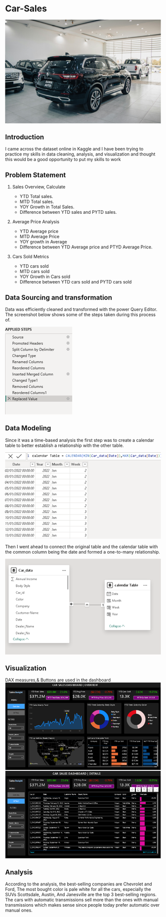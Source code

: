 # Car-Sales
![](yard.jpg)
## Introduction 
I came across the dataset online in Kaggle and I have been trying to practice my skills in data cleaning, analysis, and visualization and thought this would be a good opportunity to put my skills to work
## Problem Statement


1. Sales Overview, Calculate 
    - YTD Total sales.
    - MTD Total sales. 
    - YOY Growth in Total Sales.
    - Difference between YTD sales and PYTD sales.

2.  Average Price Analysis
    - YTD Average price 
    - MTD Average Price
    - YOY growth in Average
    - Difference between YTD Average price and PTYD Average Price.
  
3. Cars Sold Metrics 
    - YTD cars sold
    - MTD cars sold 
    - YOY Growth in Cars sold 
    - Difference between YTD cars sold and PYTD cars sold

## Data Sourcing and transformation
Data was efficiently cleaned and transformed with the power Query Editor. The screenshot below shows some of the steps taken during this process of.

![](Steps_applied.png)

## Data Modeling 
Since it was a time-based analysis the first step was to create a calendar table to better establish a relationship with the other table.

![](calendar_table.png)

Then I went ahead to connect the original table and the calendar table with the common column being the date and formed a one-to-many relationship.

![](Model_data_cars.png)

##  Visualization

DAX measures,& Buttons are used in the dashboard
![](folio_pic.png)
![](folio_details.png)

## Analysis
According to the analysis, the best-selling companies are Chevrolet and Ford,
The most bought color is pale white for all the cars, especially the SUVs 
Scottsdale, Austin, And Janesville are the top 3 best-selling regions.
The cars with automatic transmissions sell more than the ones with manual transmissions which makes sense since people today prefer automatic over manual ones.








